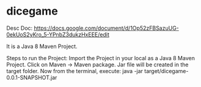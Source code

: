 # dicegame
Desc Doc: https://docs.google.com/document/d/1Op52zFBSazuUG-0ekUoS2yKro_5-YPnbZ3dukzHxEEE/edit

It is a Java 8 Maven Project.

Steps to run the Project:
Import the Project in your local as a Java 8 Maven Project.
Click on Maven -> Maven package. Jar file will be created in the target folder.
Now from the terminal, execute:
java -jar target/dicegame-0.0.1-SNAPSHOT.jar
